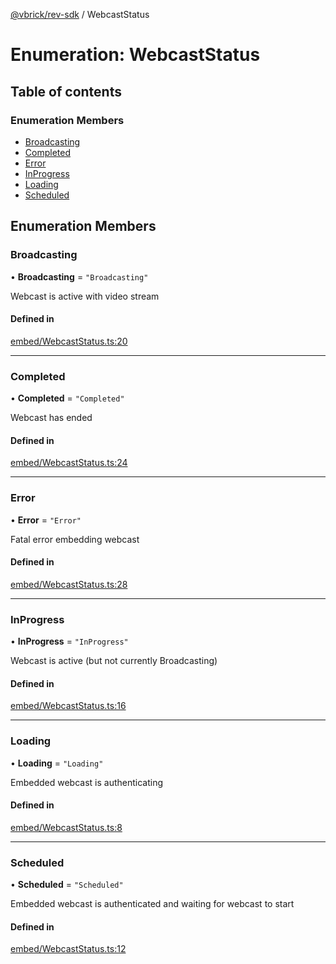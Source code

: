 [@vbrick/rev-sdk](../README.md) / WebcastStatus

# Enumeration: WebcastStatus

## Table of contents

### Enumeration Members

- [Broadcasting](WebcastStatus.md#broadcasting)
- [Completed](WebcastStatus.md#completed)
- [Error](WebcastStatus.md#error)
- [InProgress](WebcastStatus.md#inprogress)
- [Loading](WebcastStatus.md#loading)
- [Scheduled](WebcastStatus.md#scheduled)

## Enumeration Members

### Broadcasting

• **Broadcasting** = ``"Broadcasting"``

Webcast is active with video stream

#### Defined in

[embed/WebcastStatus.ts:20](https://github.com/vbrick/rev-sdk-js/blob/main/src/embed/WebcastStatus.ts#L20)

___

### Completed

• **Completed** = ``"Completed"``

Webcast has ended

#### Defined in

[embed/WebcastStatus.ts:24](https://github.com/vbrick/rev-sdk-js/blob/main/src/embed/WebcastStatus.ts#L24)

___

### Error

• **Error** = ``"Error"``

Fatal error embedding webcast

#### Defined in

[embed/WebcastStatus.ts:28](https://github.com/vbrick/rev-sdk-js/blob/main/src/embed/WebcastStatus.ts#L28)

___

### InProgress

• **InProgress** = ``"InProgress"``

Webcast is active (but not currently Broadcasting)

#### Defined in

[embed/WebcastStatus.ts:16](https://github.com/vbrick/rev-sdk-js/blob/main/src/embed/WebcastStatus.ts#L16)

___

### Loading

• **Loading** = ``"Loading"``

Embedded webcast is authenticating

#### Defined in

[embed/WebcastStatus.ts:8](https://github.com/vbrick/rev-sdk-js/blob/main/src/embed/WebcastStatus.ts#L8)

___

### Scheduled

• **Scheduled** = ``"Scheduled"``

Embedded webcast is authenticated and waiting for webcast to start

#### Defined in

[embed/WebcastStatus.ts:12](https://github.com/vbrick/rev-sdk-js/blob/main/src/embed/WebcastStatus.ts#L12)
